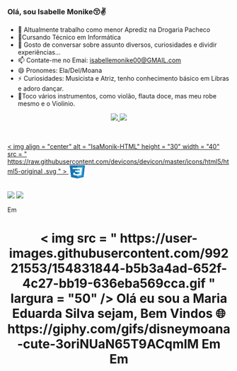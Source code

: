 ### Olá, sou Isabelle Monike😚✌

- 🔭 Altualmente trabalho como menor Aprediz na Drogaria Pacheco
- 🌱Cursando Técnico em Informática
- 💬 Gosto de conversar sobre assunto diversos, curiosidades e dividir experiências...
- 📫 Contate-me no Emai: isabellemonike00@GMAIL.com
- 😄 Pronomes: Ela/Del/Moana
- ⚡ Curiosidades: Musicista e Atriz, tenho conhecimento básico em Libras e adoro dançar.
- 🎻Toco vários instrumentos, como violão, flauta doce, mas meu robe mesmo e o Violinio.

<div align="center">
  <a href="https://beacons.ai/IsaMonik">
  <img height="180em" src="https://github-readme-stats.vercel.app/api?username=IsaMonik&show_icons=true&theme=tokyonight&include_all_commits=true&count_private=false"/>
  <img height="180em" src="https://github-readme-stats.vercel.app/api/top-langs/?username=IsaMonik&layout=compact&langs_count=7&theme=tokyonight"/>
</div>

  ##
  
</div>
<div style="display: inline_block"><br>
  < img  align = "center"  alt = "IsaMonik-HTML"  height = "30"  width = "40"  src = " https://raw.githubusercontent.com/devicons/devicon/master/icons/html5/html5-original .svg " >
  <img align="center" alt="IsaMonik-CSS" height="30" width="40" src="https://raw.githubusercontent.com/devicons/devicon/master/icons/css3/css3-original.svg">
</div>
  
  ##
  
  </div>
  <a href="https://instagram.com/_monikisa" target="_blank"><img src="https://img.shields.io/badge/-Instagram-%23E4405F?style=for-the-badge&logo=instagram&logoColor=white" target="_blank"></a>
  <a href = "mailto:contatoisabellemonike00@gmail.com"><img src="https://img.shields.io/badge/-Gmail-%23333?style=for-the-badge&logo=gmail&logoColor=white" target="_blank"></a>
  </div>
  
Em
  </div>
  <a [![Readme Card](https://IsaMonik.vercel.app/api/pin/?username=anuraghazra&repo=github-readme-stats)](https://github.com/anuraghazra/github-readme-stats)></a>
  </div>
  
<h1 align="center">
< img  src = " https://user-images.githubusercontent.com/99221553/154831844-b5b3a4ad-652f-4c27-bb19-636eba569cca.gif "  largura = "50"  />
Olá eu sou a Maria Eduarda Silva sejam, Bem Vindos 🌐 https://giphy.com/gifs/disneymoana-cute-3oriNUaN65T9ACqmIM
</     h1  https://giphy.com/gifs/disneymoana-cute-3oriNUaN65T9ACqmIM   >
Em
Em
